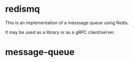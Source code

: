 # redismq
This is an implementation of a messsage queue using Redis.

It may be used as a library or as a gRPC client/server.
# message-queue
